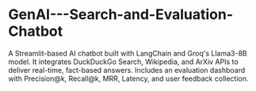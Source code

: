 # GenAI---Search-and-Evaluation-Chatbot
A Streamlit-based AI chatbot built with LangChain and Groq's Llama3-8B model. It integrates DuckDuckGo Search, Wikipedia, and ArXiv APIs to deliver real-time, fact-based answers. Includes an evaluation dashboard with Precision@k, Recall@k, MRR, Latency, and user feedback collection.
